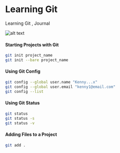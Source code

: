 # Learning Git

Learning Git , Journal

![alt text](https://github.com/manguilar22/icons/blob/master/Octocat.png "Logo Title Text 1")

#### Starting Projects with Git 
```bash
git init project_name 
git init --bare project_name
```

#### Using Git Config
```bash 
git config --global user.name "Kenny...x"
git config --global user.email "kenny1@email.com"
git config --list
```

#### Using Git Status
```bash
git status 
git status -s
git status -v 
```

#### Adding Files to a Project 
```bash 
git add . 
```

